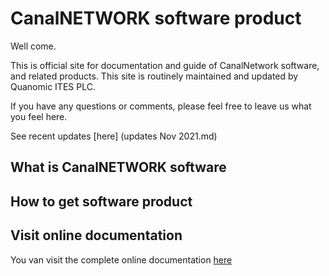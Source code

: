 # CanalNETWORK software product
Well come.

This is official site for documentation and guide of CanalNetwork software, and related products. This site is routinely maintained and updated by Quanomic ITES PLC.

If you have any questions or comments, please feel free to leave us what you feel here.

See recent updates [here] (updates Nov 2021.md)

## What is CanalNETWORK software


## How to get software product


## Visit online documentation
You van visit the complete online documentation [here](Introduction.md)

